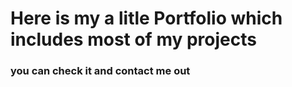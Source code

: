 # Here is my a litle Portfolio which includes most of my projects 
### you can check it and contact me out
